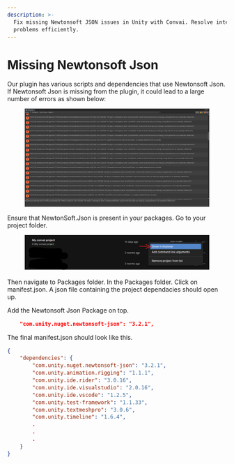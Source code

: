 ```yaml
---
description: >-
  Fix missing Newtonsoft JSON issues in Unity with Convai. Resolve integration
  problems efficiently.
---
```


# Missing Newtonsoft Json

Our plugin has various scripts and dependencies that use Newtonsoft Json. If Newtonsoft Json is missing from the plugin, it could lead to a large number of errors as shown below:

<figure><img src="../../../.gitbook/assets/image (33).png" alt=""><figcaption></figcaption></figure>

Ensure that NewtonSoft.Json is present in your packages. Go to your project folder.&#x20;

<figure><img src="../../../.gitbook/assets/image (216).png" alt=""><figcaption></figcaption></figure>

Then navigate to Packages folder. In the Packages folder. Click on manifest.json. A json file containing the project dependacies should open up.

Add the Newtonsoft Json Package on top.

```json
    "com.unity.nuget.newtonsoft-json": "3.2.1",
```

The final manifest.json should look like this.

```json
{  
    "dependencies": {
        "com.unity.nuget.newtonsoft-json": "3.2.1", 
        "com.unity.animation.rigging": "1.1.1",
        "com.unity.ide.rider": "3.0.16",
        "com.unity.ide.visualstudio": "2.0.16",
        "com.unity.ide.vscode": "1.2.5",
        "com.unity.test-framework": "1.1.33",
        "com.unity.textmeshpro": "3.0.6",
        "com.unity.timeline": "1.6.4",
        .
        .
        .
    }
}
```
